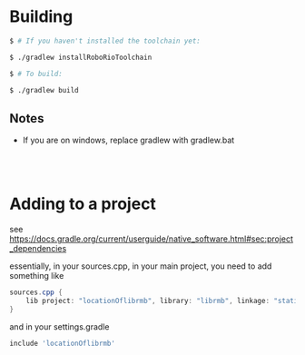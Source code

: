 # Building

```bash
$ # If you haven't installed the toolchain yet:

$ ./gradlew installRoboRioToolchain

$ # To build:

$ ./gradlew build
```


## Notes
* If you are on windows, replace gradlew with gradlew.bat

<br/><br/>

# Adding to a project

see https://docs.gradle.org/current/userguide/native_software.html#sec:project_dependencies

essentially, in your sources.cpp, in your main project, you need to add something like
```groovy
sources.cpp {
    lib project: "locationOflibrmb", library: "librmb", linkage: "static or shared. one of the two"
}
```

and in your settings.gradle

```groovy
include 'locationOflibrmb'
```